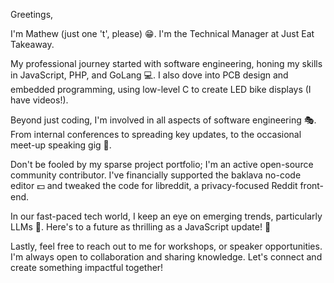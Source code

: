 Greetings,

I'm Mathew (just one 't', please) 😁. I'm the Technical Manager at Just Eat Takeaway.

My professional journey started with software engineering, honing my skills in JavaScript, PHP, and GoLang 💻. I also dove into PCB design and embedded programming, using low-level C to create LED bike displays (I have videos!).

Beyond just coding, I'm involved in all aspects of software engineering 🎭. From internal conferences to spreading key updates, to the occasional meet-up speaking gig 🎤.

Don't be fooled by my sparse project portfolio; I'm an active open-source community contributor. I've financially supported the baklava no-code editor 💵 and tweaked the code for libreddit, a privacy-focused Reddit front-end.

In our fast-paced tech world, I keep an eye on emerging trends, particularly LLMs 🌠. Here's to a future as thrilling as a JavaScript update! 🥂

Lastly, feel free to reach out to me for workshops, or speaker opportunities. I'm always open to collaboration and sharing knowledge. Let's connect and create something impactful together!
